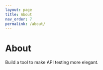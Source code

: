 ```yaml
---
layout: page
title: About
nav_order: 7
permalink: /about/
---
```


# About

Build a tool to make API testing more elegant.
